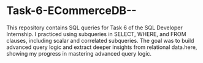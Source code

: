 # Task-6-ECommerceDB--
This repository contains SQL queries for Task 6 of the SQL Developer Internship. I practiced using subqueries in SELECT, WHERE, and FROM clauses, including scalar and correlated subqueries. The goal was to build advanced query logic and extract deeper insights from relational data.here, showing my progress in mastering advanced query logic.
